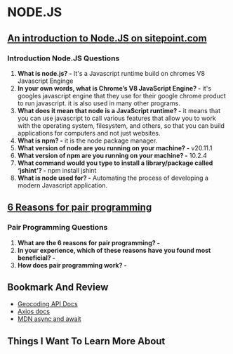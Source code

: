 # NODE.JS

## [An introduction to Node.JS on sitepoint.com](https://www.sitepoint.com/an-introduction-to-node-js)

### Introduction Node.JS Questions

1. **What is node.js? -** It's a Javascript runtime build on chromes V8 Javascript Enginge
2. **In your own words, what is Chrome’s V8 JavaScript Engine? -** it's googles javascript engine that they use for their google chrome product to run javascript. it is also used in many other programs.
3. **What does it mean that node is a JavaScript runtime? -** it means that you can use javascript to call various features that allow you to work with the operating system, filesystem, and others, so that you can build applications for computers and not just websites.
4. **What is npm? -** it is the node package manager.
5. **What version of node are you running on your machine? -** v20.11.1
6. **What version of npm are you running on your machine? -** 10.2.4
7. **What command would you type to install a library/package called ‘jshint’? -** npm install jshint
8. **What is node used for? -** Automating the process of developing a modern Javascript application.

## [6 Reasons for pair programming](https://www.codefellows.org/blog/6-reasons-for-pair-programming/)

### Pair Programming Questions

1. **What are the 6 reasons for pair programming? -**
2. **In your experience, which of these reasons have you found most beneficial? -**
3. **How does pair programming work? -**

## Bookmark And Review

- [Geocoding API Docs](https://locationiq.com/)
- [Axios docs](https://www.npmjs.com/package/axios)
- [MDN async and await](https://developer.mozilla.org/en-US/docs/Learn/JavaScript/Asynchronous/Async_await)

## Things I Want To Learn More About
